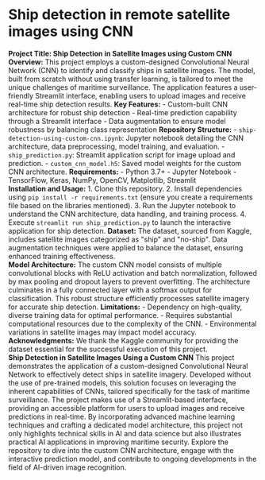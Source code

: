 # Ship detection in remote satellite images using CNN
**Project Title: Ship Detection in Satellite Images using Custom CNN**  
**Overview:** This project employs a custom-designed Convolutional Neural Network (CNN) to identify and classify ships in satellite images. The model, built from scratch without using transfer learning, is tailored to meet the unique challenges of maritime surveillance. The application features a user-friendly Streamlit interface, enabling users to upload images and receive real-time ship detection results.  **Key Features:** - Custom-built CNN architecture for robust ship detection - Real-time prediction capability through a Streamlit interface - Data augmentation to ensure model robustness by balancing class representation  **Repository Structure:** - `ship-detection-using-custom-cnn.ipynb`: Jupyter notebook detailing the CNN architecture, data preprocessing, model training, and evaluation. - `ship_prediction.py`: Streamlit application script for image upload and prediction. - `custom_cnn_model.h5`: Saved model weights for the custom CNN architecture. 
**Requirements:** - Python 3.7+ - Jupyter Notebook - TensorFlow, Keras, NumPy, OpenCV, Matplotlib, Streamlit  
**Installation and Usage:** 1. Clone this repository. 2. Install dependencies using `pip install -r requirements.txt` (ensure you create a requirements file based on the libraries mentioned). 3. Run the Jupyter notebook to understand the CNN architecture, data handling, and training process. 4. Execute `streamlit run ship_prediction.py` to launch the interactive application for ship detection. 
**Dataset:** The dataset, sourced from Kaggle, includes satellite images categorized as "ship" and "no-ship". Data augmentation techniques were applied to balance the dataset, ensuring enhanced training effectiveness.  
**Model Architecture:** The custom CNN model consists of multiple convolutional blocks with ReLU activation and batch normalization, followed by max pooling and dropout layers to prevent overfitting. The architecture culminates in a fully connected layer with a softmax output for classification. This robust structure efficiently processes satellite imagery for accurate ship detection.  **Limitations:** - Dependency on high-quality, diverse training data for optimal performance. - Requires substantial computational resources due to the complexity of the CNN. - Environmental variations in satellite images may impact model accuracy.
**Acknowledgments:** We thank the Kaggle community for providing the dataset essential for the successful execution of this project.  
**Ship Detection in Satellite Images Using a Custom CNN**  This project demonstrates the application of a custom-designed Convolutional Neural Network to effectively detect ships in satellite imagery. Developed without the use of pre-trained models, this solution focuses on leveraging the inherent capabilities of CNNs, tailored specifically for the task of maritime surveillance. The project makes use of a Streamlit-based interface, providing an accessible platform for users to upload images and receive predictions in real-time. By incorporating advanced machine learning techniques and crafting a dedicated model architecture, this project not only highlights technical skills in AI and data science but also illustrates practical AI applications in improving maritime security.  Explore the repository to dive into the custom CNN architecture, engage with the interactive prediction model, and contribute to ongoing developments in the field of AI-driven image recognition.
